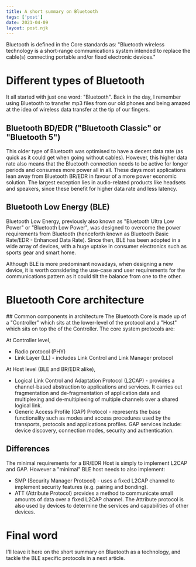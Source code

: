 ```yaml
---
title: A short summary on Bluetooth
tags: ['post']
date: 2021-04-09
layout: post.njk
---
```

Bluetooth is defined in the Core standards as: "Bluetooth wireless technology is a short-range communications system intended to replace the cable(s) connecting portable and/or fixed electronic devices."

# Different types of Bluetooth
It all started with just one word: "Bluetooth". Back in the day, I remember using Bluetooth to transfer mp3 files from our old phones and being amazed at the idea of wireless data transfer at the tip of our fingers. 

## Bluetooth BD/EDR ("Bluetooth Classic" or "Bluetooth 5")
This older type of Bluetooth was optimised to have a decent data rate (as quick as it could get when going without cables). However, this higher data rate also means that the Bluetooth connection needs to be active for longer periods and consumes more power all in all. These days most applications lean away from Bluetooth BR/EDR in favour of a more power economic solution. The largest exception lies in audio-related products like headsets and speakers, since these benefit for higher data rate and less latency.

## Bluetooth Low Energy (BLE)
Bluetooth Low Energy, previously also known as "Bluetooth Ultra Low Power" or "Bluetooth Low Power", was designed to overcome the power requirements from Bluetooth (henceforth known as Bluetooth Basic Rate/EDR - Enhanced Data Rate). Since then, BLE has been adopted in a wide array of devices, with a huge uptake in consumer electronics such as sports gear and smart home. 

Although BLE is more predominant nowadays, when designing a new device, it is worth considering the use-case and user requirements for the communications pattern as it could tilt the balance from one to the other.

# Bluetooth Core architecture
## Common components in architecture
The Bluetooth Core is made up of a "Controller" which sits at the lower-level of the protocol and a "Host" which sits on top the of the Controller. 
The core system protocols are:

At Controller level,
- Radio protocol (PHY)
- Link Layer (LL) - includes Link Control and Link Manager protocol

At Host level (BLE and BR/EDR alike),
- Logical Link Control and Adaptation Protocol (L2CAP) - provides a channel-based abstraction to applications and services. It carries out fragmentation and de-fragmentation of application data and multiplexing and de-multiplexing of multiple channels over a shared logical link.
- Generic Access Profile (GAP) Protocol - represents the base functionality such as modes and access procedures used by the transports, protocols and applications profiles. GAP services include: device discovery, connection modes, security and authentication.

## Differences
The minimal requirements for a BR/EDR Host is simply to implement L2CAP and GAP. However a "minimal" BLE host needs to also implement:
- SMP (Security Manager Protocol) - uses a fixed L2CAP channel to implement security features (e.g. pairing and bonding).
- ATT (Attribute Protocol) provides a method to communicate small amounts of data over a fixed L2CAP channel. The Attribute protocol is also used by devices to determine the services and capabilities of other devices. 

# Final word
I'll leave it here on the short summary on Bluetooth as a technology, and tackle the BLE specific protocols in a next article. 